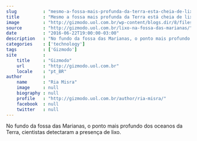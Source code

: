 ```yaml
---
slug          : "mesmo-a-fossa-mais-profunda-da-terra-esta-cheia-de-lixo-atualmente"
title         : "Mesmo a fossa mais profunda da Terra está cheia de lixo atualmente"
image         : "http://gizmodo.uol.com.br/wp-content/blogs.dir/8/files/2016/06/medusa.jpg"
source        : "http://gizmodo.uol.com.br/lixo-na-fossa-das-marianas/"
date          : "2016-06-22T19:00:00-03:00"
description   : "No fundo da fossa das Marianas, o ponto mais profundo dos oceanos da Terra, cientistas detectaram a presença de lixo."
categories    : ['technology']
tags          : ['Gizmodo']
site          :
    title     : "Gizmodo"
    url       : "http://gizmodo.uol.com.br"
    locale    : "pt_BR"
author        :
    name      : "Ria Misra"
    image     : null
    biography : null
    profile   : "http://gizmodo.uol.com.br/author/ria-misra/"
    facebook  : null
    twitter   : null
---
```


No fundo da fossa das Marianas, o ponto mais profundo dos oceanos da Terra, cientistas detectaram a presença de lixo.
